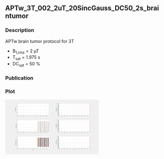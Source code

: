 ## APTw_3T_002_2uT_20SincGauss_DC50_2s_braintumor

### Description
APTw brain tumor protocol for 3T
* B<sub>1,rms</sub> = 2 µT
* T<sub>sat</sub> = 1.975 s
* DC<sub>sat</sub> = 50 % 

### Publication


### Plot
<img src="APTw_3T_002_2uT_20SincGauss_DC50_2s_braintumor.png" width="300"/> 

